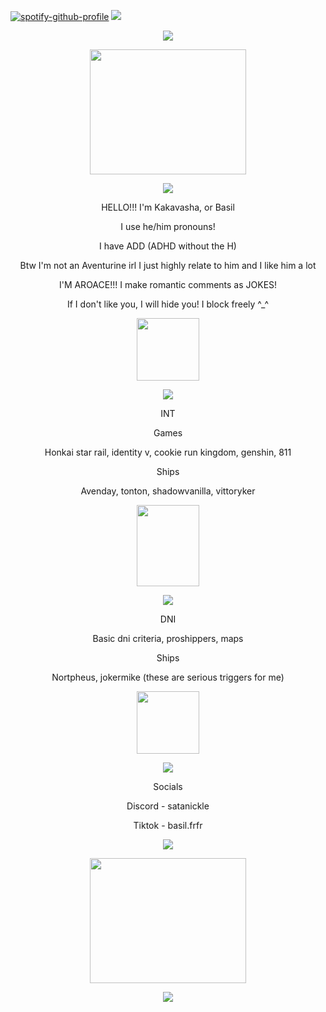 [![spotify-github-profile](https://spotify-github-profile.kittinanx.com/api/view?uid=31f6zfocqd5fpeh5ukyptputcib4&cover_image=true&theme=natemoo-re&show_offline=false&background_color=121212&interchange=false&bar_color=53b14f&bar_color_cover=true)](https://github.com/kittinan/spotify-github-profile) 
![](https://komarev.com/ghpvc/?username=satanickle&color=green)
<p align="center">
  <img src="https://64.media.tumblr.com/9863d7ca543a895eea48297a5dcdef48/36afa839df5dd5b9-cd/s640x960/c0e01cf9ff91f3d1d548df669d46355174126fe7.gifv"> 
<p align="center">
<img width="250" height="200" src="https://dubuk.carrd.co/assets/images/gallery06/1cf4a0c0_original.jpg?v=ad8986ea">
<p align="center">
<img src="https://64.media.tumblr.com/cdbdce4384252afa596f50a27313c008/0e76e1328a203702-19/s500x750/fe5d2840dc82679ecfa10cf5685c082e98a21c84.gifv">
<p align="center"> HELLO!!! I'm Kakavasha, or Basil
<p align="center"> I use he/him pronouns!
<p align="center"> I have ADD (ADHD without the H)
<p align="center"> Btw I'm not an Aventurine irl I just highly relate to him and I like him a lot
<p align="center"> I'M AROACE!!! I make romantic comments as JOKES!
  <p align="center"> If I don't like you, I will hide you! I block freely ^_^
<p align="center">
<img width="100" height="100" src="https://media1.tenor.com/m/Jbt2snfJUu0AAAAd/811-vittorino.gif">
<p align="center">
<img src="https://64.media.tumblr.com/cdbdce4384252afa596f50a27313c008/0e76e1328a203702-19/s500x750/fe5d2840dc82679ecfa10cf5685c082e98a21c84.gifv">
<p align="center"> INT
<p align="center"> Games
<p align="center"> Honkai star rail, identity v, cookie run kingdom, genshin, 811
<p align="center">Ships
<p align="center">Avenday, tonton, shadowvanilla, vittoryker
<p align="center">
<img width="100" height="130" src="https://media1.tenor.com/m/4fJd-BbmmNQAAAAC/vittorino-811game-811game.gif">
<p align="center">
<img src="https://64.media.tumblr.com/cdbdce4384252afa596f50a27313c008/0e76e1328a203702-19/s500x750/fe5d2840dc82679ecfa10cf5685c082e98a21c84.gifv">
<p align="center"> DNI
<p align="center"> Basic dni criteria, proshippers, maps
<p align="center"> Ships
<p align="center"> Nortpheus, jokermike (these are serious triggers for me)
<p align="center">
<img width="100" height="100" src="https://media1.tenor.com/m/ukPt6NTqnrYAAAAC/vittorino-vittorino-811.gif">
<p align="center">
<img src="https://64.media.tumblr.com/cdbdce4384252afa596f50a27313c008/0e76e1328a203702-19/s500x750/fe5d2840dc82679ecfa10cf5685c082e98a21c84.gifv">
<p align="center"> Socials
<p align="center"> Discord - satanickle
<p align="center"> Tiktok - basil.frfr
<p align="center">
<img src="https://64.media.tumblr.com/cdbdce4384252afa596f50a27313c008/0e76e1328a203702-19/s500x750/fe5d2840dc82679ecfa10cf5685c082e98a21c84.gifv">
<p align="center">
<img width="250" height="200" src="https://static.wikia.nocookie.net/eighteleven/images/2/2c/CutScene02HotelGoreVittorinoB.png/revision/latest?cb=20220829035440.png">
<p align="center">
<img src="https://64.media.tumblr.com/d16c3dc5ff64d6009016dd864f5e6bef/36afa839df5dd5b9-e4/s400x600/5b04a5de04a569e8919ba2308ccb28bb2d5018d9.gifv">
